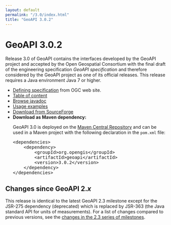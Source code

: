 ```yaml
---
layout: default
permalink: "/3.0/index.html"
title: "GeoAPI 3.0.2"
---
```

<h1>GeoAPI 3.0.2</h1>

<p>
  Release 3.0 of GeoAPI contains the interfaces developed by the GeoAPI project and accepted
  by the Open Geospatial Consortium with the final draft of the engineering specification
  <cite>GeoAPI specification</cite> and therefore considered by the GeoAPI project as one of its official releases.
  This release requires a Java environment Java 7 or higher.
</p>

<ul class="list-disc ml-4">
  <li class="my-1 text-justify"><a class="externalLink" href="https://www.opengeospatial.org/standards/geoapi">Defining specification</a> from OGC web site.</li>
  <li class="my-1 text-justify"><a href="javadoc/content.html">Table of content</a></li>
  <li class="my-1 text-justify"><a href="javadoc/index.html">Browse javadoc</a></li>
  <li class="my-1 text-justify"><a href="../java/examples/index.html">Usage examples</a></li>
  <li class="my-1 text-justify"><a class="externalLink" href="https://sourceforge.net/projects/geoapi/files/GeoAPI-3_0_1.zip/download">Download from SourceForge</a></li>
  <li class="my-1 text-justify"><b>Download as Maven dependency:</b>
<p>
  GeoAPI 3.0 is deployed on the <a class="externalLink" href="https://search.maven.org/">Maven Central Repository</a>
  and can be used in a Maven project with the following declaration in the <code>pom.xml</code> file:
</p>
<pre>&lt;dependencies&gt;
    &lt;dependency&gt;
        &lt;groupId&gt;org.opengis&lt;/groupId&gt;
        &lt;artifactId&gt;geoapi&lt;/artifactId&gt;
        &lt;version&gt;3.0.2&lt;/version&gt;
    &lt;/dependency&gt;
&lt;/dependencies&gt;</pre>
  </li>
</ul>

<h2>Changes since GeoAPI 2.<var>x</var></h2>

<p>
  This release is identical to the latest GeoAPI 2.3 milestone except for the JSR-275 dependency (deprecated)
  which is replaced by JSR-363 (the Java standard API for units of measurements).
  For a list of changes compared to previous versions, see the <a href="{{ '/archives/2.3/index.html' | relative_url }}">changes in the 2.3 series of milestones</a>.
</p>
